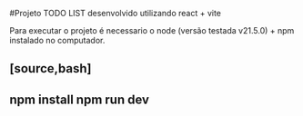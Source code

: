 #Projeto TODO LIST desenvolvido utilizando react + vite

Para executar o projeto é necessario o node (versão testada v21.5.0) + npm instalado no computador.

[source,bash]
----
npm install
npm run dev
----




